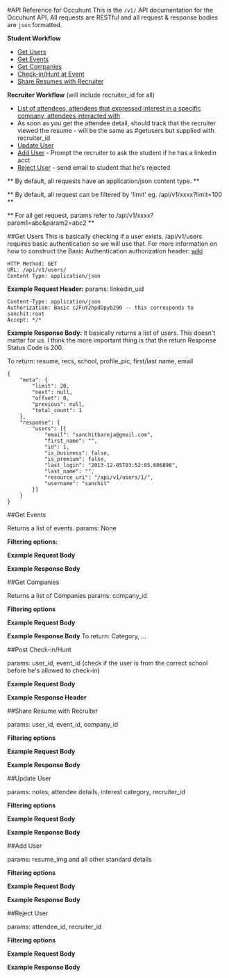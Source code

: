 #API Reference for Occuhunt
This is the `/v1/` API documentation for the Occuhunt API. All requests are RESTful and all request & response bodies are `json` formatted.

**Student Workflow**

*	[Get Users](#getusers)
*	[Get Events](#getevents)
*	[Get Companies](#getcompanies)
*	[Check-in/Hunt at Event](#posthunt)
*	[Share Resumes with Recruiter](#postshareresume)

**Recruiter Workflow** (will include recruiter_id for all)

*	[List of attendees, attendees that expressed interest in a specific company, attendees interacted with](#getusers)
*	As soon as you get the attendee detail, should track that the recruiter viewed the resume - will be the same as #getusers but supplied with recruiter_id
*	[Update User](#updateuser)
*	[Add User](#adduser) - Prompt the recruiter to ask the student if he has a linkedin acct
*	[Reject User](#rejectuser) - send email to student that he's rejected

** By default, all requests have an application/json content type. **

** By default, all request can be filtered by 'limit' eg. /api/v1/xxxx?limit=100 **

** For all get request, params refer to /api/v1/xxxx?param1=abc&param2=abc2 **

##<a id="getusers"></a>Get Users
This is basically checking if a user exists. /api/v1/users requires basic authentication so we will use that. For more information on how to construct the Basic Authentication authorization header: [wiki](http://en.wikipedia.org/wiki/Basic_access_authentication)

	HTTP Method: GET
	URL: /api/v1/users/
	Content Type: application/json
	
**Example Request Header:**
params: linkedin_uid

	Content-Type: application/json
	Authorization: Basic c2FuY2hpdDpyb290 -- this corresponds to sanchit:root
	Accept: */*
	
**Example Response Body:** it basically returns a list of users. This doesn't matter for us. I think the more important thing is that the return Response Status Code is 200.

To return: resume, recs, school, profile_pic, first/last name, email

	{
    	"meta": {
        	"limit": 20,
        	"next": null,
        	"offset": 0,
        	"previous": null,
        	"total_count": 1
    	},
    	"response": {
        	"users": [{
            	"email": "sanchitbareja@gmail.com",
            	"first_name": "",
            	"id": 1,
            	"is_business": false,
            	"is_premium": false,
            	"last_login": "2013-12-05T03:52:05.606896",
            	"last_name": "",
            	"resource_uri": "/api/v1/users/1/",
            	"username": "sanchit"
        	}]
    	}
	}

	
##<a id="getevents"></a>Get Events

Returns a list of events.
params: None

**Filtering options:**

**Example Request Body**	

**Example Response Body**


##<a id="getcompanies"></a>Get Companies

Returns a list of Companies
params: company_id

**Filtering options**

**Example Request Body**

**Example Response Body**
To return: Category, ...


##<a id="posthunt"></a>Post Check-in/Hunt

params: user_id, event_id (check if the user is from the correct school before he's allowed to check-in)

**Example Request Body**

**Example Response Header**


##<a id="postshareresume"></a>Share Resume with Recruiter

params: user_id, event_id, company_id

**Filtering options**

**Example Request Body**

**Example Response Body**


##<a id="updateuser"></a>Update User

params: notes, attendee details, interest category, recruiter_id

**Filtering options**

**Example Request Body**

**Example Response Body**


##<a id="adduser"></a>Add User

params: resume_img and all other standard details

**Filtering options**

**Example Request Body**

**Example Response Body**


##<a id="rejectuser"></a>Reject User

params: attendee_id, recruiter_id

**Filtering options**

**Example Request Body**

**Example Response Body**


